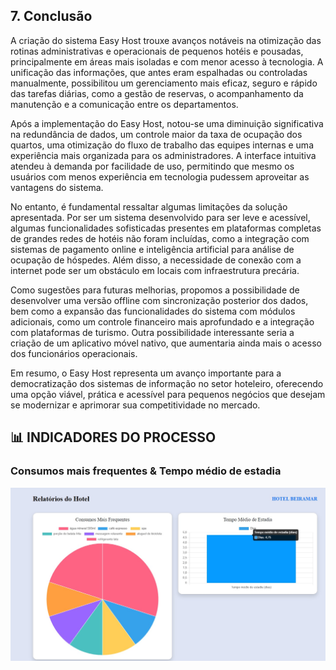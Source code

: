 ## 7. Conclusão



A criação do sistema Easy Host trouxe avanços notáveis na otimização das rotinas administrativas e operacionais de pequenos hotéis e pousadas, principalmente em áreas mais isoladas e com menor acesso à tecnologia. A unificação das informações, que antes eram espalhadas ou controladas manualmente, possibilitou um gerenciamento mais eficaz, seguro e rápido das tarefas diárias, como a gestão de reservas, o acompanhamento da manutenção e a comunicação entre os departamentos.

Após a implementação do Easy Host, notou-se uma diminuição significativa na redundância de dados, um controle maior da taxa de ocupação dos quartos, uma otimização do fluxo de trabalho das equipes internas e uma experiência mais organizada para os administradores. A interface intuitiva atendeu à demanda por facilidade de uso, permitindo que mesmo os usuários com menos experiência em tecnologia pudessem aproveitar as vantagens do sistema.

No entanto, é fundamental ressaltar algumas limitações da solução apresentada. Por ser um sistema desenvolvido para ser leve e acessível, algumas funcionalidades sofisticadas presentes em plataformas completas de grandes redes de hotéis não foram incluídas, como a integração com sistemas de pagamento online e inteligência artificial para análise de ocupação de hóspedes. Além disso, a necessidade de conexão com a internet pode ser um obstáculo em locais com infraestrutura precária.

Como sugestões para futuras melhorias, propomos a possibilidade de desenvolver uma versão offline com sincronização posterior dos dados, bem como a expansão das funcionalidades do sistema com módulos adicionais, como um controle financeiro mais aprofundado e a integração com plataformas de turismo. Outra possibilidade interessante seria a criação de um aplicativo móvel nativo, que aumentaria ainda mais o acesso dos funcionários operacionais.

Em resumo, o Easy Host representa um avanço importante para a democratização dos sistemas de informação no setor hoteleiro, oferecendo uma opção viável, prática e acessível para pequenos negócios que desejam se modernizar e aprimorar sua competitividade no mercado.


## 📊 INDICADORES DO PROCESSO

<h3>Consumos mais frequentes & Tempo médio de estadia</h3>


![indicadores](https://github.com/ICEI-PUCMinas-PSG-SI-TI/psg-si-2025-1-p3-tiapn-6818100-easyhostproject/blob/main/docs/images/INDICADORES.jpg)
